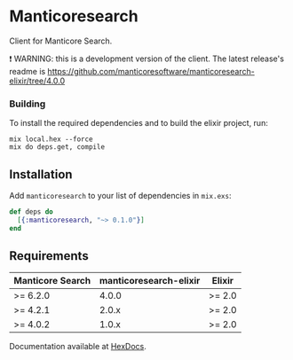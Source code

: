 # Manticoresearch

Сlient for Manticore Search. 

❗ WARNING: this is a development version of the client. The latest release's readme is https://github.com/manticoresoftware/manticoresearch-elixir/tree/4.0.0

### Building

To install the required dependencies and to build the elixir project, run:
```
mix local.hex --force
mix do deps.get, compile
```

## Installation

Add  `manticoresearch` to your list of dependencies in `mix.exs`:

```elixir
def deps do
  [{:manticoresearch, "~> 0.1.0"}]
end
```

## Requirements

| Manticore Search  | manticoresearch-elixir |     Elixir    |
| ----------------- | ---------------------- | ------------- |
| >= 6.2.0          | 4.0.0                  | >= 2.0        |
| >= 4.2.1          | 2.0.x                  | >= 2.0        |
| >= 4.0.2          | 1.0.x                  | >= 2.0        |

Documentation available at [HexDocs](https://hexdocs.pm/manticoresearch).
